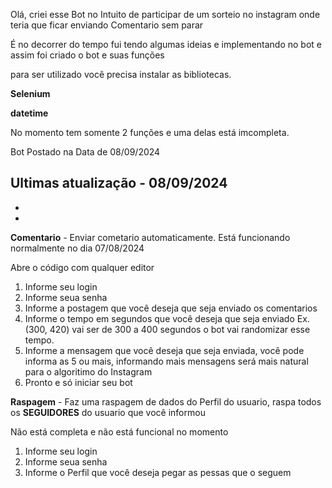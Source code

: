 Olá, criei esse Bot no Intuito de participar de um sorteio no instagram onde teria que ficar enviando Comentario sem parar

É no decorrer do tempo fui tendo algumas ideias e implementando no bot e assim foi criado o bot e suas funções

para ser utilizado você precisa instalar as bibliotecas.

**Selenium**

**datetime**

No momento tem somente 2 funções e uma delas está imcompleta.

Bot Postado na Data de 08/09/2024

Ultimas atualização - 08/09/2024
-
-
-

**Comentario** - Enviar cometario automaticamente. Está funcionando normalmente no dia 07/08/2024

Abre o código com qualquer editor

1. Informe seu login
2. Informe seua senha
3. Informe a postagem que você deseja que seja enviado os comentarios
4. Informe o tempo em segundos que você deseja que seja enviado Ex. (300, 420) vai ser de 300 a 400 segundos o bot vai randomizar esse tempo.
5. Informe a mensagem que você deseja que seja enviada, você pode informa as 5 ou mais, informando mais mensagens será mais natural para o algoritimo do Instagram
6. Pronto e só iniciar seu bot

**Raspagem** - Faz uma raspagem de dados do Perfil do usuario, raspa todos os **SEGUIDORES** do usuario que você informou

Não está completa e não está funcional no momento

1. Informe seu login
2. Informe seua senha
3. Informe o Perfil que você deseja pegar as pessas que o seguem
